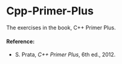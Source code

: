 # Cpp-Primer-Plus
The exercises in the book, C++ Primer Plus.

#### Reference:
* S. Prata, *C++ Primer Plus*, 6th ed., 2012.
